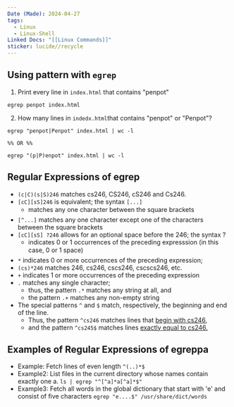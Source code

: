 ```yaml
---
Date (Made): 2024-04-27
tags:
  - Linux
  - Linux-Shell
Linked Docs: "[[Linux Commands]]"
sticker: lucide//recycle
---
```

## Using pattern with `egrep`
1. Print every line in `index.html` that contains "penpot"
```
egrep penpot index.html
```
2. How many lines in `indedx.html`that contains "penpot" or "Penpot"?
```
egrep "penpot|Penpot" index.html | wc -l

%% OR %%

egrep "(p|P)enpot" index.html | wc -l
```

## Regular Expressions of egrep
- `(c|C)(s|S)246` matches cs246, CS246, cS246 and Cs246.
- `[cC][sS]246` is equivalent; the syntax `[...]` 
	- matches any one character between the square brackets  
- `[^...]` matches any one character except one of the characters between the square brackets
- `[cC][sS] ?246` allows for an optional space before the 246; the syntax ? 
	- indicates 0 or 1 occurrences of the preceding expresssion (in this case, 0 or 1 space)  
-  `*` indicates 0 or more occurrences of the preceding expression; 
- `(cs)*246` matches 246, cs246, cscs246, cscscs246, etc.
- `+` indicates 1 or more occurrences of the preceding expression
- `.`  matches any single character; 
	- thus, the pattern `.*` matches any string at all, and 
	- the pattern `.+` matches any non-empty string
- The special patterns `^` and `$` match, respectively, the beginning and end of the line. 
	- Thus, the pattern `^cs246` matches lines that <u>begin with cs246</u>, 
	- and the pattern `^cs245$` matches lines <u>exactly equal to cs246.</u>

## Examples of Regular Expressions of egreppa
- Example: Fetch lines of even length
	`^(..)*$`
- Example2: List files in the current directory whose names contain exactly one a.
	`ls | egrep "^[^a]*a[^a]*$"`
- Example3: Fetch all words in the global dictionary that start with 'e' and consist of five characters
	`egrep "e....$" /usr/share/dict/words`
	